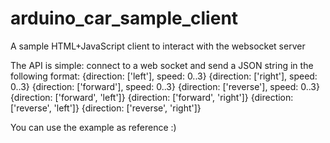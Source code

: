 arduino_car_sample_client
=========================

A sample HTML+JavaScript client to interact with the websocket server

The API is simple: connect to a web socket and send a JSON string in the following format:
{direction: ['left'], speed: 0..3}
{direction: ['right'], speed: 0..3}
{direction: ['forward'], speed: 0..3}
{direction: ['reverse'], speed: 0..3}
{direction: ['forward', 'left']}
{direction: ['forward', 'right']}
{direction: ['reverse', 'left']}
{direction: ['reverse', 'right']}

You can use the example as reference :)
